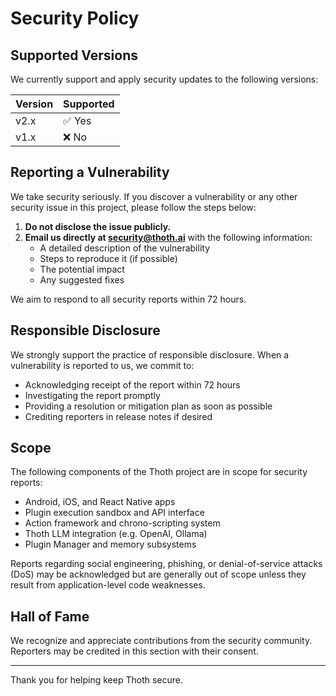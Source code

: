 # Security Policy

## Supported Versions

We currently support and apply security updates to the following versions:

| Version | Supported          |
| ------- | ------------------ |
| v2.x    | ✅ Yes             |
| v1.x    | ❌ No              |

## Reporting a Vulnerability

We take security seriously. If you discover a vulnerability or any other security issue in this project, please follow the steps below:

1. **Do not disclose the issue publicly.**
2. **Email us directly at [security@thoth.ai](mailto:security@thoth.ai)** with the following information:
   - A detailed description of the vulnerability
   - Steps to reproduce it (if possible)
   - The potential impact
   - Any suggested fixes

We aim to respond to all security reports within 72 hours.

## Responsible Disclosure

We strongly support the practice of responsible disclosure. When a vulnerability is reported to us, we commit to:

- Acknowledging receipt of the report within 72 hours
- Investigating the report promptly
- Providing a resolution or mitigation plan as soon as possible
- Crediting reporters in release notes if desired

## Scope

The following components of the Thoth project are in scope for security reports:

- Android, iOS, and React Native apps
- Plugin execution sandbox and API interface
- Action framework and chrono-scripting system
- Thoth LLM integration (e.g. OpenAI, Ollama)
- Plugin Manager and memory subsystems

Reports regarding social engineering, phishing, or denial-of-service attacks (DoS) may be acknowledged but are generally out of scope unless they result from application-level code weaknesses.

## Hall of Fame

We recognize and appreciate contributions from the security community. Reporters may be credited in this section with their consent.

---

Thank you for helping keep Thoth secure.

